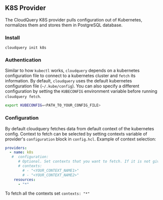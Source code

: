 ## K8S Provider

The CloudQuery K8S provider pulls configuration out of Kubernetes, normalizes them and stores them in PostgreSQL database.

### Install

```shell
cloudquery init k8s
```

### Authentication

Similar to how `kubectl` works, `cloudquery` depends on a kubernetes configuration file to connect to a 
kubernetes cluster and `fetch` its information. By default, `cloudquery` uses the default kubernetes configuration
file (`~/.kube/config`). You can also specify a different configuration by setting the `KUBECONFIG` environment variable before running `cloudquery fetch`.

```bash
export KUBECONFIG=<PATH_TO_YOUR_CONFIG_FILE>
```

### Configuration
By default cloudquery fetches data from default context of the kubernetes config. Context to fetch can be selected by setting contexts variable of provider's `configuration` block in `config.hcl`. 
Example of context selection:

```yml title="cloudquery.yml"
providers:
  - name: k8s
   #  configuration:
      # Optional. Set contexts that you want to fetch. If it is not given then all contexts from config are iterated over.
      # contexts:
        # - "<YOUR_CONTEXT_NAME1>"
        # - "<YOUR_CONTEXT_NAME2>"
    resources:
      - "*"
```

To fetch all the contexts set `contexts: "*"`
